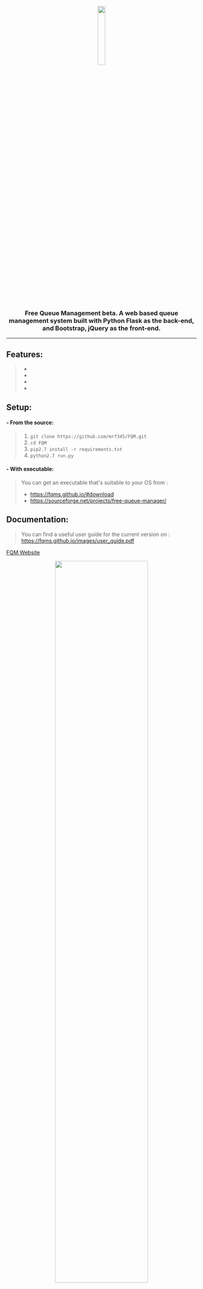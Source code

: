 <p align='center'>
<img width='20%' src='https://fqms.github.io/images/favicon.png' />

<h3 align='center'> Free Queue Management beta. A web based queue management system built with Python Flask as the back-end, and Bootstrap, jQuery as the front-end. </h3>
<hr />

## Features:
> - <br />
> - <br />
> - <br />
> - <br />

## Setup:
#### - From the source:
> 1. `git clone https://github.com/mrf345/FQM.git` <br />
> 2. `cd FQM` <br />
> 3. `pip2.7 install -r requirements.txt` <br />
> 4. `python2.7 run.py` <br />

#### - With executable:
> You can get an executable that's suitable to your OS from : <br />
> - https://fqms.github.io/#download <br />
> - https://sourceforge.net/projects/free-queue-manager/ <br />

## Documentation:
> You can find a useful user guide for the current version on : <br />
> https://fqms.github.io/images/user_guide.pdf

[FQM Website][4eba2488]

  [4eba2488]: https://fqms.github.io "FQM Website"


<p align='center'>
<img width='70%' src='https://fqms.github.io/images/logo.gif' />
